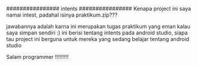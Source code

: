 ################
intents
################
Kenapa project ini saya namai intest, padahal isinya praktikum.zip???

jawabannya adalah karna ini merupakan tugas praktikum yang eman kalau saya simpan sendiri :)
ini berisi tentang intents pada android studio, siapa tau project ini berguna untuk mereka yang sedang belajar tentang android studio

Salam programmer !!!!!!!!!
